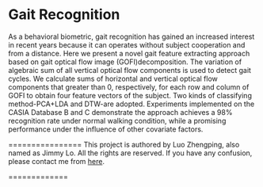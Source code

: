 Gait Recognition
================
As a behavioral biometric, gait recognition has gained an increased interest in recent years because it can operates without subject cooperation and from a distance. Here we present a novel gait feature extracting approach based on gait optical flow image (GOFI)decomposition. The variation of algebraic sum of all vertical optical flow components is used to detect gait cycles.  We calculate sums of horizontal and vertical optical flow components that greater than 0, respectively, for each row and column of GOFI to obtain four feature vectors of the subject. Two kinds of classifying method-PCA+LDA and DTW-are adopted. Experiments implemented on  the CASIA Database B and C demonstrate the approach achieves a 98\% recognition rate under normal walking condition, while a promising performance under the influence of other covariate factors.

================
This project is authored by Luo Zhengping, also named as Jimmy Lo. All the rights are reserved. If you have any confusion, please contact me from [here](https://github.com/Jimmy-Lo/AboutMe/wiki/AboutMe).

=============
